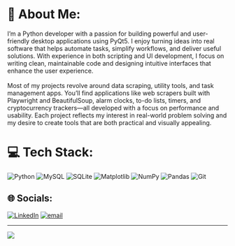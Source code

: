 # 💫 About Me:
I’m a Python developer with a passion for building powerful and user-friendly desktop applications using PyQt5. I enjoy turning ideas into real software that helps automate tasks, simplify workflows, and deliver useful solutions. With experience in both scripting and UI development, I focus on writing clean, maintainable code and designing intuitive interfaces that enhance the user experience.<br><br>Most of my projects revolve around data scraping, utility tools, and task management apps. You’ll find applications like web scrapers built with Playwright and BeautifulSoup, alarm clocks, to-do lists, timers, and cryptocurrency trackers—all developed with a focus on performance and usability. Each project reflects my interest in real-world problem solving and my desire to create tools that are both practical and visually appealing.
 

# 💻 Tech Stack:
![Python](https://img.shields.io/badge/python-3670A0?style=flat&logo=python&logoColor=ffdd54) ![MySQL](https://img.shields.io/badge/mysql-4479A1.svg?style=flat&logo=mysql&logoColor=white) ![SQLite](https://img.shields.io/badge/sqlite-%2307405e.svg?style=flat&logo=sqlite&logoColor=white) ![Matplotlib](https://img.shields.io/badge/Matplotlib-%23ffffff.svg?style=flat&logo=Matplotlib&logoColor=black) ![NumPy](https://img.shields.io/badge/numpy-%23013243.svg?style=flat&logo=numpy&logoColor=white) ![Pandas](https://img.shields.io/badge/pandas-%23150458.svg?style=flat&logo=pandas&logoColor=white) ![Git](https://img.shields.io/badge/git-%23F05033.svg?style=flat&logo=git&logoColor=white)


## 🌐 Socials:
[![LinkedIn](https://img.shields.io/badge/LinkedIn-%230077B5.svg?logo=linkedin&logoColor=white)](https://linkedin.com/in/https://www.linkedin.com/in/ghesmatireza8/) [![email](https://img.shields.io/badge/Email-D14836?logo=gmail&logoColor=white)](mailto:ghesmatireza8@gmail.com)


---
[![](https://visitcount.itsvg.in/api?id=ghesmatireza8&icon=0&color=0)](https://visitcount.itsvg.in)

<!-- Proudly created with GPRM ( https://gprm.itsvg.in ) -->
